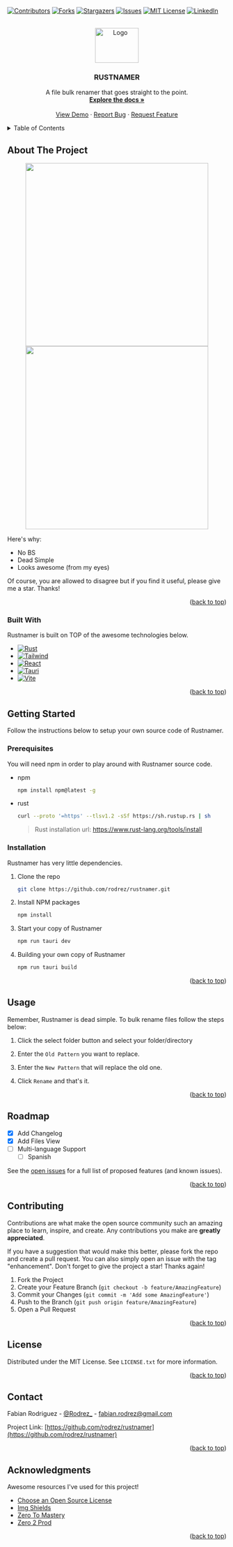 <!-- Improved compatibility of back to top link: See: https://github.com/rodrez/rustnamer/pull/73 -->
<a name="readme-top"></a>
<!--
*** Thanks for checking out the Best-README-Template. If you have a suggestion
*** that would make this better, please fork the repo and create a pull request
*** or simply open an issue with the tag "enhancement".
*** Don't forget to give the project a star!
*** Thanks again! Now go create something AMAZING! :D
-->



<!-- PROJECT SHIELDS -->
<!--
*** I'm using markdown "reference style" links for readability.
*** Reference links are enclosed in brackets [ ] instead of parentheses ( ).
*** See the bottom of this document for the declaration of the reference variables
*** for contributors-url, forks-url, etc. This is an optional, concise syntax you may use.
*** https://www.markdownguide.org/basic-syntax/#reference-style-links
-->
[![Contributors][contributors-shield]][contributors-url]
[![Forks][forks-shield]][forks-url]
[![Stargazers][stars-shield]][stars-url]
[![Issues][issues-shield]][issues-url]
[![MIT License][license-shield]][license-url]
[![LinkedIn][linkedin-shield]][linkedin-url]



<!-- PROJECT LOGO -->
<br />
<div align="center">
  <a href="https://github.com/rodrez/rustnamer">
    <img src="public/logo/rustnamer.png" alt="Logo" width="100" height="80">
  </a>

  <h3 align="center">RUSTNAMER</h3>

  <p align="center">
    A file bulk renamer that goes straight to the point.
    <br />
    <a href="https://github.com/rodrez/rustnamer"><strong>Explore the docs »</strong></a>
    <br />
    <br />
    <a href="https://github.com/rodrez/rustnamer">View Demo</a>
    ·
    <a href="https://github.com/rodrez/rustnamer/issues">Report Bug</a>
    ·
    <a href="https://github.com/rodrez/rustnamer/issues">Request Feature</a>
  </p>
</div>



<!-- TABLE OF CONTENTS -->
<details>
  <summary>Table of Contents</summary>
  <ol>
    <li>
      <a href="#about-the-project">About The Project</a>
      <ul>
        <li><a href="#built-with">Built With</a></li>
      </ul>
    </li>
    <li>
      <a href="#getting-started">Getting Started</a>
      <ul>
        <li><a href="#prerequisites">Prerequisites</a></li>
        <li><a href="#installation">Installation</a></li>
      </ul>
    </li>
    <li><a href="#usage">Usage</a></li>
    <li><a href="#roadmap">Roadmap</a></li>
    <li><a href="#contributing">Contributing</a></li>
    <li><a href="#license">License</a></li>
    <li><a href="#contact">Contact</a></li>
    <li><a href="#acknowledgments">Acknowledgments</a></li>
  </ol>
</details>



<!-- ABOUT THE PROJECT -->
## About The Project

<p align="center">
  <img src="/public/RustnamerProduct1.png" width="420" />
  <img src="/public/RustnamerProduct2.png" width="420" /> 

</p>

Here's why:
* No BS
* Dead Simple
* Looks awesome (from my eyes)

Of course, you are allowed to disagree but if you find it useful, please give me a star. Thanks!


<p align="right">(<a href="#readme-top">back to top</a>)</p>



### Built With

Rustnamer is built on TOP of the awesome technologies below.

* [![Rust][Rust.com]][Rust-url]
* [![Tailwind][Tailwindcss.com]][Tailwind-url]
* [![React][React.js]][React-url]
* [![Tauri][Tauri.app]][Tauri-url]
* [![Vite][Vitejs.dev]][Vite-url]


<p align="right">(<a href="#readme-top">back to top</a>)</p>



<!-- GETTING STARTED -->
## Getting Started

Follow the instructions below to setup your own source code of Rustnamer.

### Prerequisites

You will need npm in order to play around with Rustnamer source code.
* npm
  ```sh
  npm install npm@latest -g
  ```
* rust
  ```sh
  curl --proto '=https' --tlsv1.2 -sSf https://sh.rustup.rs | sh
  ```

  > Rust installation url: https://www.rust-lang.org/tools/install 

### Installation

Rustnamer has very little dependencies.

1. Clone the repo
   ```sh
   git clone https://github.com/rodrez/rustnamer.git
   ```
2. Install NPM packages
   ```sh
   npm install
   ```
3. Start your copy of Rustnamer
   ```sh
   npm run tauri dev
   ```
4. Building your own copy of Rustnamer
   ```sh
   npm run tauri build
   ```


<p align="right">(<a href="#readme-top">back to top</a>)</p>



<!-- USAGE EXAMPLES -->
## Usage

Remember, Rustnamer is dead simple. To bulk rename files follow the steps below:

1. Click the select folder button and select your folder/directory

2. Enter the `Old Pattern` you want to replace.

3. Enter the `New Pattern` that will replace the old one.

4. Click `Rename` and that's it.


<p align="right">(<a href="#readme-top">back to top</a>)</p>



<!-- ROADMAP -->
## Roadmap

- [X] Add Changelog
- [X] Add Files View 
- [ ] Multi-language Support
    - [ ] Spanish

See the [open issues](https://github.com/rodrez/rustnamer/issues) for a full list of proposed features (and known issues).

<p align="right">(<a href="#readme-top">back to top</a>)</p>



<!-- CONTRIBUTING -->
## Contributing

Contributions are what make the open source community such an amazing place to learn, inspire, and create. Any contributions you make are **greatly appreciated**.

If you have a suggestion that would make this better, please fork the repo and create a pull request. You can also simply open an issue with the tag "enhancement".
Don't forget to give the project a star! Thanks again!

1. Fork the Project
2. Create your Feature Branch (`git checkout -b feature/AmazingFeature`)
3. Commit your Changes (`git commit -m 'Add some AmazingFeature'`)
4. Push to the Branch (`git push origin feature/AmazingFeature`)
5. Open a Pull Request

<p align="right">(<a href="#readme-top">back to top</a>)</p>



<!-- LICENSE -->
## License

Distributed under the MIT License. See `LICENSE.txt` for more information.

<p align="right">(<a href="#readme-top">back to top</a>)</p>



<!-- CONTACT -->
## Contact

Fabian Rodriguez - [@Rodrez_](https://twitter.com/Rodrez_) - fabian.rodrez@gmail.com

Project Link: [https://github.com/rodrez/rustnamer](https://github.com/rodrez/rustnamer)

<p align="right">(<a href="#readme-top">back to top</a>)</p>



<!-- ACKNOWLEDGMENTS -->
## Acknowledgments

Awesome resources I've used for this project!

* [Choose an Open Source License](https://choosealicense.com)
* [Img Shields](https://shields.io)
* [Zero To Mastery](https://zerotomastery.io/)
* [Zero 2 Prod](https://www.zero2prod.com/)

<p align="right">(<a href="#readme-top">back to top</a>)</p>



<!-- MARKDOWN LINKS & IMAGES -->
<!-- https://www.markdownguide.org/basic-syntax/#reference-style-links -->
[contributors-shield]: https://img.shields.io/github/contributors/rodrez/rustnamer.svg?style=flat
[contributors-url]: https://github.com/rodrez/rustnamer/graphs/contributors
[forks-shield]: https://img.shields.io/github/forks/rodrez/rustnamer.svg?style=flat
[forks-url]: https://github.com/rodrez/rustnamer/network/members
[stars-shield]: https://img.shields.io/github/stars/rodrez/rustnamer.svg?style=flat
[stars-url]: https://github.com/rodrez/rustnamer/stargazers
[issues-shield]: https://img.shields.io/github/issues/rodrez/rustnamer.svg?style=flat
[issues-url]: https://github.com/rodrez/rustnamer/issues
[license-shield]: https://img.shields.io/github/license/rodrez/rustnamer.svg?style=flat
[license-url]: https://github.com/rodrez/rustnamer/blob/master/LICENSE.txt
[linkedin-shield]: https://img.shields.io/badge/-LinkedIn-black.svg?style=flat&logo=linkedin&colorB=555
[linkedin-url]: https://www.linkedin.com/in/f-rodrez/
[product-screenshot-1]: public/RustnamerProduct1.png
[product-screenshot-2]: public/RustnamerProduct2.png
[Next.js]: https://img.shields.io/badge/next.js-000000?style=flat&logo=nextdotjs&logoColor=white
[Next-url]: https://nextjs.org/
[React.js]: https://img.shields.io/badge/React-20232A?style=flat&logo=react&logoColor=61DAFB
[React-url]: https://reactjs.org/
[Vue.js]: https://img.shields.io/badge/Vue.js-35495E?style=flat&logo=vuedotjs&logoColor=4FC08D
[Vue-url]: https://vuejs.org/
[Angular.io]: https://img.shields.io/badge/Angular-DD0031?style=flat&logo=angular&logoColor=white
[Angular-url]: https://angular.io/
[Svelte.dev]: https://img.shields.io/badge/Svelte-4A4A55?style=flat&logo=svelte&logoColor=FF3E00
[Svelte-url]: https://svelte.dev/
[Laravel.com]: https://img.shields.io/badge/Laravel-FF2D20?style=flat&logo=laravel&logoColor=white
[Laravel-url]: https://laravel.com
[Tauri.app]: https://img.shields.io/badge/Tauri-FFC131?style=flat&logo=tauri&logoColor=white
[Tauri-url]: https://tauri.app
[Rust.com]: https://img.shields.io/badge/Rust-9B2F0D?style=flat&logo=rust&logoColor=white
[Rust-url]: https://www.rust-lang.org/
[Vitejs.dev]: https://img.shields.io/badge/Vite-747BFF?style=flat&logo=vite&logoColor=white
[Vite-url]: https://vitejs.dev/
[Tailwindcss.com]: https://img.shields.io/badge/Tailwind-38bdf8?style=flat&logo=tailwindcss&logoColor=white
[Tailwind-url]: https://tailwindcss.com
